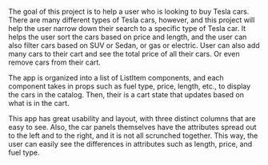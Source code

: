 The goal of this project is to help a user who is looking to buy Tesla cars.
There are many different types of Tesla cars, however, and this project will help the 
user narrow down their search to a specific type of Tesla car. It helps the user sort
the cars based on price and length, and the user can also filter cars based on SUV or Sedan, or 
gas or electric. User can also add many cars to their cart and see the total price of all their cars.
Or even remove cars from their cart.

The app is organized into a list of ListItem components, and each component takes in props such as fuel type, price,
length, etc., to display the cars in the catalog. Then, their is a cart state that updates based on what is in the cart.

This app has great usability and layout, with three distinct columns that are easy to see. Also, the car panels themselves
have the attributes spread out to the left and to the right, and it is not all scrunched together. This way, the user can
easily see the differences in attributes such as length, price, and fuel type.

